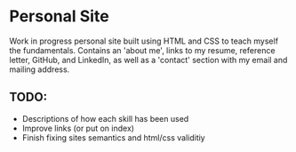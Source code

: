# Personal Site

Work in progress personal site built using HTML and CSS to teach myself the fundamentals. Contains an 'about me', links to my resume, reference letter, GitHub, and LinkedIn, as well as a 'contact' section with my email and mailing address.

## TODO:
* Descriptions of how each skill has been used
* Improve links (or put on index)
* Finish fixing sites semantics and html/css validitiy
